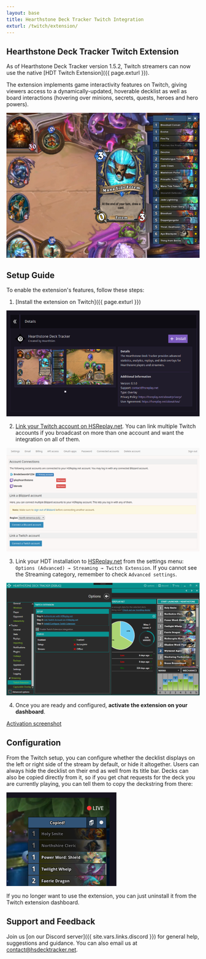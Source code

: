 ```yaml
---
layout: base
title: Hearthstone Deck Tracker Twitch Integration
exturl: /twitch/extension/
---
```


## Hearthstone Deck Tracker Twitch Extension

As of Hearthstone Deck Tracker version 1.5.2, Twitch streamers can now use the
native [HDT Twitch Extension]({{ page.exturl }}).

The extension implements game interactivity features on Twitch, giving viewers
access to a dynamically-updated, hoverable decklist as well as board interactions
(hovering over minions, secrets, quests, heroes and hero powers).

![Extension Screenshot](/static/images/twitch/decklist.png)


## Setup Guide

To enable the extension's features, follow these steps:

1) [Install the extension on Twitch]({{ page.exturl }})

![Extension Screenshot](/static/images/twitch/install.png)

2) [Link your Twitch account on HSReplay.net](https://hsreplay.net/social/account/connections).
You can link multiple Twitch accounts if you broadcast on more than one account
and want the integration on all of them.

![Twitch account linking](/static/images/twitch/oauth.png)

3) Link your HDT installation to [HSReplay.net](https://hsreplay.net) from the
settings menu: `Options (Advanced) → Streaming → Twitch Extension`.
If you cannot see the Streaming category, remember to check `Advanced settings`.

![HDT Options](/static/images/twitch/twitch-hdt.png)

4) Once you are ready and configured, **activate the extension on your dashboard**.

[Activation screenshot](/static/images/twitch/activate.png)


## Configuration

From the Twitch setup, you can configure whether the decklist displays on the
left or right side of the stream by default, or hide it altogether.
Users can always hide the decklist on their end as well from its title bar.
Decks can also be copied directly from it, so if you get chat requests for the
deck you are currently playing, you can tell them to copy the deckstring from
there:

![HDT Options](/static/images/twitch/copy-deckstring.png)


If you no longer want to use the extension, you can just uninstall it from the
Twitch extension dashboard.


## Support and Feedback

Join us [on our Discord server]({{ site.vars.links.discord }}) for general help,
suggestions and guidance. You can also email us at <contact@hsdecktracker.net>.
